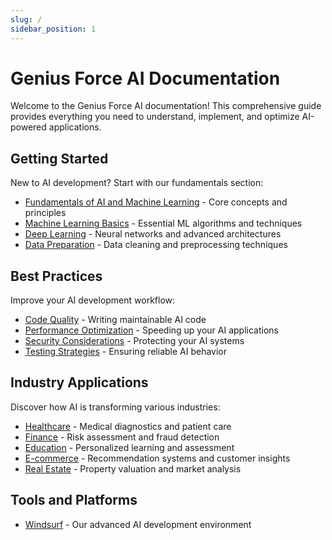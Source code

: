```yaml
---
slug: /
sidebar_position: 1
---
```


# Genius Force AI Documentation

Welcome to the Genius Force AI documentation! This comprehensive guide provides everything you need to understand, implement, and optimize AI-powered applications.

## Getting Started

New to AI development? Start with our fundamentals section:

- [Fundamentals of AI and Machine Learning](/fundamentals) - Core concepts and principles
- [Machine Learning Basics](/fundamentals/machine-learning-basics) - Essential ML algorithms and techniques
- [Deep Learning](/fundamentals/deep-learning) - Neural networks and advanced architectures
- [Data Preparation](/fundamentals/data-preparation) - Data cleaning and preprocessing techniques

## Best Practices

Improve your AI development workflow:

- [Code Quality](/best-practices/code-quality) - Writing maintainable AI code
- [Performance Optimization](/best-practices/performance) - Speeding up your AI applications
- [Security Considerations](/best-practices/security) - Protecting your AI systems
- [Testing Strategies](/best-practices/testing) - Ensuring reliable AI behavior

## Industry Applications

Discover how AI is transforming various industries:

- [Healthcare](/industries/healthcare) - Medical diagnostics and patient care
- [Finance](/industries/fintech) - Risk assessment and fraud detection
- [Education](/industries/edtech) - Personalized learning and assessment
- [E-commerce](/industries/ecommerce) - Recommendation systems and customer insights
- [Real Estate](/industries/real-estate) - Property valuation and market analysis

## Tools and Platforms

- [Windsurf](/windsurf) - Our advanced AI development environment
